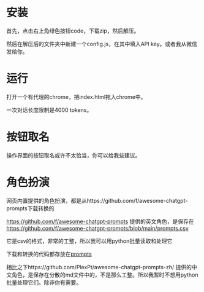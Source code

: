 # 安装

首先，点击右上角绿色按钮code，下载zip，然后解压。

然后在解压后的文件夹中新建一个config.js，在其中填入API key。或者我从微信发给你。

# 运行

打开一个有代理的chrome，把index.html拖入chrome中。

一次对话长度限制是4000 tokens。

# 按钮取名

操作界面的按钮取名或许不太恰当，你可以给我些建议。

# 角色扮演

网页内置提供的角色扮演，都是从https://github.com/f/awesome-chatgpt-prompts下载转换的

https://github.com/f/awesome-chatgpt-prompts 提供的英文角色，是保存在 https://github.com/f/awesome-chatgpt-prompts/blob/main/prompts.csv

它是csv的格式，非常的工整，所以我可以用python批量读取和处理它

下载和转换的代码都存放在[prompts](prompts)

相比之下https://github.com/PlexPt/awesome-chatgpt-prompts-zh/ 提供的中文角色，是保存在分散的md文件中的，不是那么工整。所以我暂时不想用python批量处理它们。除非你有需要。

